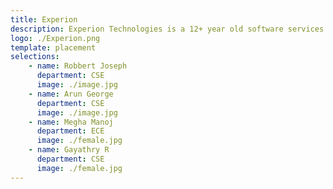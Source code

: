 ```yaml
---
title: Experion
description: Experion Technologies is a 12+ year old software services & solutions company focused on digital technologies.
logo: ./Experion.png
template: placement
selections:
    - name: Robbert Joseph
      department: CSE
      image: ./image.jpg
    - name: Arun George
      department: CSE
      image: ./image.jpg
    - name: Megha Manoj
      department: ECE
      image: ./female.jpg
    - name: Gayathry R
      department: CSE
      image: ./female.jpg
---
```


